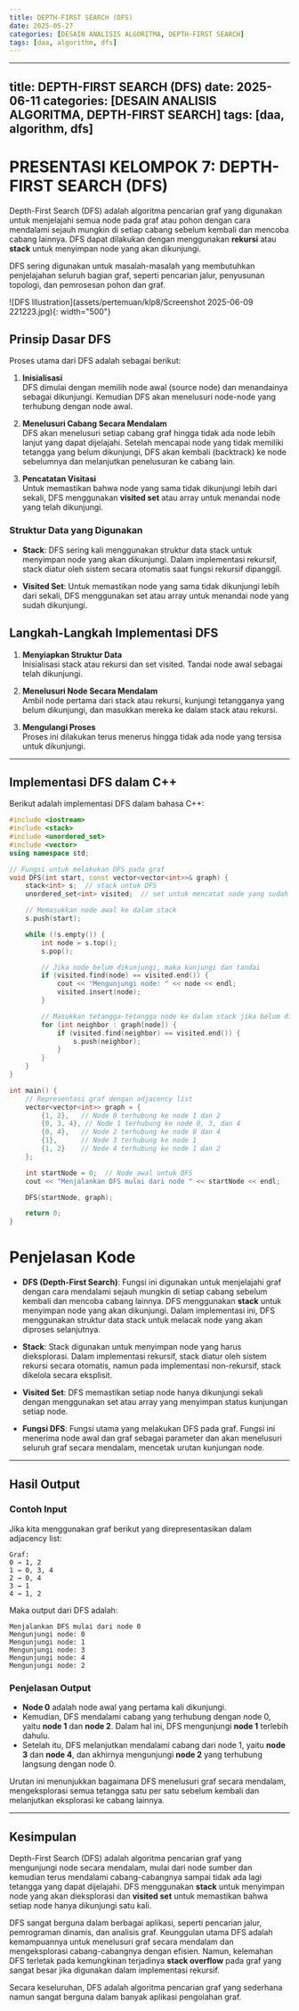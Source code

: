 ```yaml
---
title: DEPTH-FIRST SEARCH (DFS)
date: 2025-05-27
categories: [DESAIN ANALISIS ALGORITMA, DEPTH-FIRST SEARCH]
tags: [daa, algorithm, dfs]
---
```


---
title: DEPTH-FIRST SEARCH (DFS)
date: 2025-06-11
categories: [DESAIN ANALISIS ALGORITMA, DEPTH-FIRST SEARCH]
tags: [daa, algorithm, dfs]
---

# PRESENTASI KELOMPOK 7: DEPTH-FIRST SEARCH (DFS)

Depth-First Search (DFS) adalah algoritma pencarian graf yang digunakan untuk menjelajahi semua node pada graf atau pohon dengan cara mendalami sejauh mungkin di setiap cabang sebelum kembali dan mencoba cabang lainnya. DFS dapat dilakukan dengan menggunakan **rekursi** atau **stack** untuk menyimpan node yang akan dikunjungi.

DFS sering digunakan untuk masalah-masalah yang membutuhkan penjelajahan seluruh bagian graf, seperti pencarian jalur, penyusunan topologi, dan pemrosesan pohon dan graf.

![DFS Illustration](assets/pertemuan/klp8/Screenshot 2025-06-09 221223.jpg){: width="500"}

## Prinsip Dasar DFS

Proses utama dari DFS adalah sebagai berikut:

1. **Inisialisasi**  
   DFS dimulai dengan memilih node awal (source node) dan menandainya sebagai dikunjungi. Kemudian DFS akan menelusuri node-node yang terhubung dengan node awal.

2. **Menelusuri Cabang Secara Mendalam**  
   DFS akan menelusuri setiap cabang graf hingga tidak ada node lebih lanjut yang dapat dijelajahi. Setelah mencapai node yang tidak memiliki tetangga yang belum dikunjungi, DFS akan kembali (backtrack) ke node sebelumnya dan melanjutkan penelusuran ke cabang lain.

3. **Pencatatan Visitasi**  
   Untuk memastikan bahwa node yang sama tidak dikunjungi lebih dari sekali, DFS menggunakan **visited set** atau array untuk menandai node yang telah dikunjungi.

### Struktur Data yang Digunakan

- **Stack**: DFS sering kali menggunakan struktur data stack untuk menyimpan node yang akan dikunjungi. Dalam implementasi rekursif, stack diatur oleh sistem secara otomatis saat fungsi rekursif dipanggil.

- **Visited Set**: Untuk memastikan node yang sama tidak dikunjungi lebih dari sekali, DFS menggunakan set atau array untuk menandai node yang sudah dikunjungi.

## Langkah-Langkah Implementasi DFS

1. **Menyiapkan Struktur Data**  
   Inisialisasi stack atau rekursi dan set visited. Tandai node awal sebagai telah dikunjungi.

2. **Menelusuri Node Secara Mendalam**  
   Ambil node pertama dari stack atau rekursi, kunjungi tetangganya yang belum dikunjungi, dan masukkan mereka ke dalam stack atau rekursi.

3. **Mengulangi Proses**  
   Proses ini dilakukan terus menerus hingga tidak ada node yang tersisa untuk dikunjungi.

---

## Implementasi DFS dalam C++

Berikut adalah implementasi DFS dalam bahasa C++:

```cpp
#include <iostream>
#include <stack>
#include <unordered_set>
#include <vector>
using namespace std;

// Fungsi untuk melakukan DFS pada graf
void DFS(int start, const vector<vector<int>>& graph) {
    stack<int> s;  // stack untuk DFS
    unordered_set<int> visited;  // set untuk mencatat node yang sudah dikunjungi

    // Memasukkan node awal ke dalam stack
    s.push(start);

    while (!s.empty()) {
        int node = s.top();
        s.pop();

        // Jika node belum dikunjungi, maka kunjungi dan tandai
        if (visited.find(node) == visited.end()) {
            cout << "Mengunjungi node: " << node << endl;
            visited.insert(node);
        }

        // Masukkan tetangga-tetangga node ke dalam stack jika belum dikunjungi
        for (int neighbor : graph[node]) {
            if (visited.find(neighbor) == visited.end()) {
                s.push(neighbor);
            }
        }
    }
}

int main() {
    // Representasi graf dengan adjacency list
    vector<vector<int>> graph = {
        {1, 2},   // Node 0 terhubung ke node 1 dan 2
        {0, 3, 4}, // Node 1 terhubung ke node 0, 3, dan 4
        {0, 4},   // Node 2 terhubung ke node 0 dan 4
        {1},      // Node 3 terhubung ke node 1
        {1, 2}    // Node 4 terhubung ke node 1 dan 2
    };

    int startNode = 0;  // Node awal untuk DFS
    cout << "Menjalankan DFS mulai dari node " << startNode << endl;

    DFS(startNode, graph);

    return 0;
}
```

# Penjelasan Kode

- **DFS (Depth-First Search)**: Fungsi ini digunakan untuk menjelajahi graf dengan cara mendalami sejauh mungkin di setiap cabang sebelum kembali dan mencoba cabang lainnya. DFS menggunakan **stack** untuk menyimpan node yang akan dikunjungi. Dalam implementasi ini, DFS menggunakan struktur data stack untuk melacak node yang akan diproses selanjutnya.

- **Stack**: Stack digunakan untuk menyimpan node yang harus dieksplorasi. Dalam implementasi rekursif, stack diatur oleh sistem rekursi secara otomatis, namun pada implementasi non-rekursif, stack dikelola secara eksplisit.

- **Visited Set**: DFS memastikan setiap node hanya dikunjungi sekali dengan menggunakan set atau array yang menyimpan status kunjungan setiap node.

- **Fungsi DFS**: Fungsi utama yang melakukan DFS pada graf. Fungsi ini menerima node awal dan graf sebagai parameter dan akan menelusuri seluruh graf secara mendalam, mencetak urutan kunjungan node.

---

## Hasil Output

### Contoh Input

Jika kita menggunakan graf berikut yang direpresentasikan dalam adjacency list:

```
Graf:
0 → 1, 2
1 → 0, 3, 4
2 → 0, 4
3 → 1
4 → 1, 2
```

Maka output dari DFS adalah:

```
Menjalankan DFS mulai dari node 0
Mengunjungi node: 0
Mengunjungi node: 1
Mengunjungi node: 3
Mengunjungi node: 4
Mengunjungi node: 2
```


### Penjelasan Output

- **Node 0** adalah node awal yang pertama kali dikunjungi.
- Kemudian, DFS mendalami cabang yang terhubung dengan node 0, yaitu **node 1** dan **node 2**. Dalam hal ini, DFS mengunjungi **node 1** terlebih dahulu.
- Setelah itu, DFS melanjutkan mendalami cabang dari node 1, yaitu **node 3** dan **node 4**, dan akhirnya mengunjungi **node 2** yang terhubung langsung dengan node 0.

Urutan ini menunjukkan bagaimana DFS menelusuri graf secara mendalam, mengeksplorasi semua tetangga satu per satu sebelum kembali dan melanjutkan eksplorasi ke cabang lainnya.

---

## Kesimpulan

Depth-First Search (DFS) adalah algoritma pencarian graf yang mengunjungi node secara mendalam, mulai dari node sumber dan kemudian terus mendalami cabang-cabangnya sampai tidak ada lagi tetangga yang dapat dijelajahi. DFS menggunakan **stack** untuk menyimpan node yang akan dieksplorasi dan **visited set** untuk memastikan bahwa setiap node hanya dikunjungi satu kali.

DFS sangat berguna dalam berbagai aplikasi, seperti pencarian jalur, pemrograman dinamis, dan analisis graf. Keunggulan utama DFS adalah kemampuannya untuk menelusuri graf secara mendalam dan mengeksplorasi cabang-cabangnya dengan efisien. Namun, kelemahan DFS terletak pada kemungkinan terjadinya **stack overflow** pada graf yang sangat besar jika digunakan dalam implementasi rekursif.

Secara keseluruhan, DFS adalah algoritma pencarian graf yang sederhana namun sangat berguna dalam banyak aplikasi pengolahan graf.
